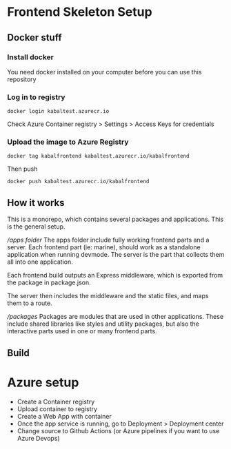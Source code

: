 # Frontend Skeleton Setup

## Docker stuff
### Install docker
You need docker installed on your computer before you can use this repository

### Log in to registry
```
docker login kabaltest.azurecr.io
```

Check Azure Container registry > Settings > Access Keys for credentials

### Upload the image to Azure Registry
```
docker tag kabalfrontend kabaltest.azurecr.io/kabalfrontend
```
Then push
```
docker push kabaltest.azurecr.io/kabalfrontend
```
## How it works
This is a monorepo, which contains several packages and applications. This is the general setup.

*/apps folder*
The apps folder include fully working frontend parts and a server.
Each frontend part (ie: marine), should work as a standalone application when running devmode. The server is the part that collects them all into one application.

Each frontend build outputs an Express middleware, which is exported from the package in package.json.

The server then includes the middleware and the static files, and maps them to a route.

*/packages*
Packages are modules that are used in other applications. These include shared libraries like styles and utility packages, but also the interactive parts used in one or many frontend parts.

## Build

# Azure setup
* Create a Container registry
* Upload container to registry
* Create a Web App with container
* Once the app service is running, go to Deployment > Deployment center
* Change source to Github Actions (or Azure pipelines if you want to use Azure Devops)
